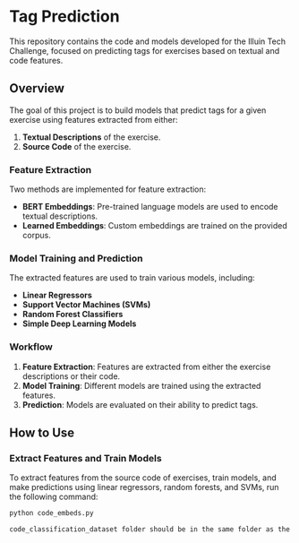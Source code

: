 # Tag Prediction

This repository contains the code and models developed for the Illuin Tech Challenge, focused on predicting tags for exercises based on textual and code features.

## Overview

The goal of this project is to build models that predict tags for a given exercise using features extracted from either:
1. **Textual Descriptions** of the exercise.
2. **Source Code** of the exercise.

### Feature Extraction
Two methods are implemented for feature extraction:
- **BERT Embeddings**: Pre-trained language models are used to encode textual descriptions.
- **Learned Embeddings**: Custom embeddings are trained on the provided corpus.

### Model Training and Prediction
The extracted features are used to train various models, including:
- **Linear Regressors**
- **Support Vector Machines (SVMs)**
- **Random Forest Classifiers**
- **Simple Deep Learning Models**

### Workflow
1. **Feature Extraction**: Features are extracted from either the exercise descriptions or their code.
2. **Model Training**: Different models are trained using the extracted features.
3. **Prediction**: Models are evaluated on their ability to predict tags.

## How to Use

### Extract Features and Train Models
To extract features from the source code of exercises, train models, and make predictions using linear regressors, random forests, and SVMs, run the following command:

```bash
python code_embeds.py

code_classification_dataset folder should be in the same folder as the cloned repo (link:https://drive.google.com/file/d/1FyNPiEKkZBfhz4ua0eM3PQjbRWVwO95J/view?usp=sharing)


